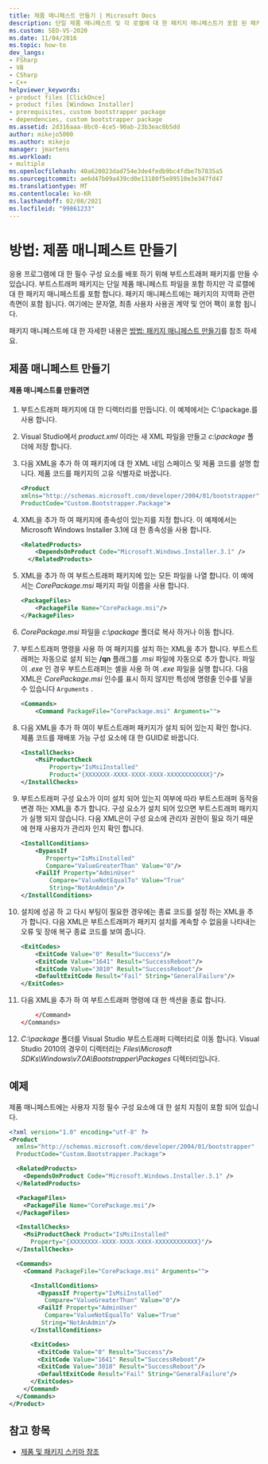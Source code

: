 ```yaml
---
title: 제품 매니페스트 만들기 | Microsoft Docs
description: 단일 제품 매니페스트 및 각 로캘에 대 한 패키지 매니페스트가 포함 된 패키지를 사용 하 여 ClickOnce 응용 프로그램에 대 한 필수 구성 요소를 배포 하는 방법에 대해 알아봅니다.
ms.custom: SEO-VS-2020
ms.date: 11/04/2016
ms.topic: how-to
dev_langs:
- FSharp
- VB
- CSharp
- C++
helpviewer_keywords:
- product files [ClickOnce]
- product files [Windows Installer]
- prerequisites, custom bootstrapper package
- dependencies, custom bootstrapper package
ms.assetid: 2d316aaa-8bc0-4ce5-90ab-23b3eac0b5dd
author: mikejo5000
ms.author: mikejo
manager: jmartens
ms.workload:
- multiple
ms.openlocfilehash: 40a620023dad754e3de4fedb9bc4fdbe7b7835a5
ms.sourcegitcommit: ae6d47b09a439cd0e13180f5e89510e3e347fd47
ms.translationtype: MT
ms.contentlocale: ko-KR
ms.lasthandoff: 02/08/2021
ms.locfileid: "99861233"
---
```

# <a name="how-to-create-a-product-manifest"></a>방법: 제품 매니페스트 만들기
응용 프로그램에 대 한 필수 구성 요소를 배포 하기 위해 부트스트래퍼 패키지를 만들 수 있습니다. 부트스트래퍼 패키지는 단일 제품 매니페스트 파일을 포함 하지만 각 로캘에 대 한 패키지 매니페스트를 포함 합니다. 패키지 매니페스트에는 패키지의 지역화 관련 측면이 포함 됩니다. 여기에는 문자열, 최종 사용자 사용권 계약 및 언어 팩이 포함 됩니다.

 패키지 매니페스트에 대 한 자세한 내용은 [방법: 패키지 매니페스트 만들기](../deployment/how-to-create-a-package-manifest.md)를 참조 하세요.

## <a name="create-the-product-manifest"></a>제품 매니페스트 만들기

#### <a name="to-create-the-product-manifest"></a>제품 매니페스트를 만들려면

1. 부트스트래퍼 패키지에 대 한 디렉터리를 만듭니다. 이 예제에서는 C:\package.를 사용 합니다.

2. Visual Studio에서 *product.xml* 이라는 새 XML 파일을 만들고 *c:\package* 폴더에 저장 합니다.

3. 다음 XML을 추가 하 여 패키지에 대 한 XML 네임 스페이스 및 제품 코드를 설명 합니다. 제품 코드를 패키지의 고유 식별자로 바꿉니다.

    ```xml
    <Product
    xmlns="http://schemas.microsoft.com/developer/2004/01/bootstrapper"
    ProductCode="Custom.Bootstrapper.Package">
    ```

4. XML을 추가 하 여 패키지에 종속성이 있는지를 지정 합니다. 이 예제에서는 Microsoft Windows Installer 3.1에 대 한 종속성을 사용 합니다.

    ```xml
    <RelatedProducts>
        <DependsOnProduct Code="Microsoft.Windows.Installer.3.1" />
      </RelatedProducts>
    ```

5. XML을 추가 하 여 부트스트래퍼 패키지에 있는 모든 파일을 나열 합니다. 이 예에서는 *CorePackage.msi* 패키지 파일 이름을 사용 합니다.

    ```xml
    <PackageFiles>
        <PackageFile Name="CorePackage.msi"/>
    </PackageFiles>
    ```

6. *CorePackage.msi* 파일을 *c:\package* 폴더로 복사 하거나 이동 합니다.

7. 부트스트래퍼 명령을 사용 하 여 패키지를 설치 하는 XML을 추가 합니다. 부트스트래퍼는 자동으로 설치 되는 **/qn** 플래그를 *.msi* 파일에 자동으로 추가 합니다. 파일이 *.exe* 인 경우 부트스트래퍼는 셸을 사용 하 여 *.exe* 파일을 실행 합니다. 다음 XML은 *CorePackage.msi* 인수를 표시 하지 않지만 특성에 명령줄 인수를 넣을 수 있습니다 `Arguments` .

    ```xml
    <Commands>
        <Command PackageFile="CorePackage.msi" Arguments="">
    ```

8. 다음 XML을 추가 하 여이 부트스트래퍼 패키지가 설치 되어 있는지 확인 합니다. 제품 코드를 재배포 가능 구성 요소에 대 한 GUID로 바꿉니다.

    ```xml
    <InstallChecks>
        <MsiProductCheck
            Property="IsMsiInstalled"
            Product="{XXXXXXX-XXXX-XXXX-XXXX-XXXXXXXXXXXX}"/>
    </InstallChecks>
    ```

9. 부트스트래퍼 구성 요소가 이미 설치 되어 있는지 여부에 따라 부트스트래퍼 동작을 변경 하는 XML을 추가 합니다. 구성 요소가 설치 되어 있으면 부트스트래퍼 패키지가 실행 되지 않습니다. 다음 XML은이 구성 요소에 관리자 권한이 필요 하기 때문에 현재 사용자가 관리자 인지 확인 합니다.

    ```xml
    <InstallConditions>
        <BypassIf
           Property="IsMsiInstalled"
           Compare="ValueGreaterThan" Value="0"/>
        <FailIf Property="AdminUser"
            Compare="ValueNotEqualTo" Value="True"
            String="NotAnAdmin"/>
    </InstallConditions>
    ```

10. 설치에 성공 하 고 다시 부팅이 필요한 경우에는 종료 코드를 설정 하는 XML을 추가 합니다. 다음 XML은 부트스트래퍼가 패키지 설치를 계속할 수 없음을 나타내는 오류 및 장애 복구 종료 코드를 보여 줍니다.

    ```xml
    <ExitCodes>
        <ExitCode Value="0" Result="Success"/>
        <ExitCode Value="1641" Result="SuccessReboot"/>
        <ExitCode Value="3010" Result="SuccessReboot"/>
        <DefaultExitCode Result="Fail" String="GeneralFailure"/>
    </ExitCodes>
    ```

11. 다음 XML을 추가 하 여 부트스트래퍼 명령에 대 한 섹션을 종료 합니다.

    ```xml
        </Command>
    </Commands>
    ```

12. *C:\package* 폴더를 Visual Studio 부트스트래퍼 디렉터리로 이동 합니다. Visual Studio 2010의 경우이 디렉터리는 *Files\Microsoft SDKs\Windows\v7.0A\Bootstrapper\Packages* 디렉터리입니다.

## <a name="example"></a>예제
 제품 매니페스트에는 사용자 지정 필수 구성 요소에 대 한 설치 지침이 포함 되어 있습니다.

```xml
<?xml version="1.0" encoding="utf-8" ?>
<Product
  xmlns="http://schemas.microsoft.com/developer/2004/01/bootstrapper"
  ProductCode="Custom.Bootstrapper.Package">

  <RelatedProducts>
    <DependsOnProduct Code="Microsoft.Windows.Installer.3.1" />
  </RelatedProducts>

  <PackageFiles>
    <PackageFile Name="CorePackage.msi"/>
  </PackageFiles>

  <InstallChecks>
    <MsiProductCheck Product="IsMsiInstalled"
      Property="{XXXXXXXX-XXXX-XXXX-XXXX-XXXXXXXXXXXX}"/>
  </InstallChecks>

  <Commands>
    <Command PackageFile="CorePackage.msi" Arguments="">

      <InstallConditions>
        <BypassIf Property="IsMsiInstalled"
          Compare="ValueGreaterThan" Value="0"/>
        <FailIf Property="AdminUser"
          Compare="ValueNotEqualTo" Value="True"
         String="NotAnAdmin"/>
      </InstallConditions>

      <ExitCodes>
        <ExitCode Value="0" Result="Success"/>
        <ExitCode Value="1641" Result="SuccessReboot"/>
        <ExitCode Value="3010" Result="SuccessReboot"/>
        <DefaultExitCode Result="Fail" String="GeneralFailure"/>
      </ExitCodes>
    </Command>
  </Commands>
</Product>
```

## <a name="see-also"></a>참고 항목
- [제품 및 패키지 스키마 참조](../deployment/product-and-package-schema-reference.md)